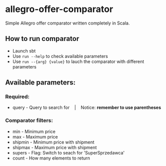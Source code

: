 # allegro-offer-comparator
Simple Allegro offer comparator written completely in Scala.

## How to run comparator
* Launch sbt
* Use `run --help` to check available parameters
* Use `run --{arg} {value}` to lauch the comparator with different parameters

## Available parameters:
### Required:
* query - Query to search for &nbsp;&nbsp; | &nbsp;&nbsp; Notice:  **remember to use parentheses**

### Comparator filters:
* min - Minimum price
* max - Maximum price
* shipmin - Minimum price with shipment
* shipmax - Maximum price with shipment
* supers - Flag: Switch to seach for 'SuperSprzedawca'
* count - How many elements to return
